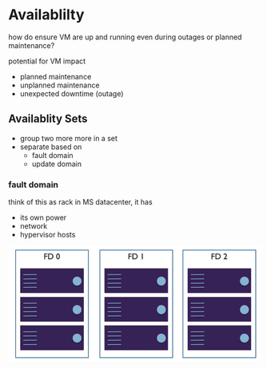 # Availablilty

how do ensure VM are up and running even during outages or planned maintenance?

potential for VM impact
* planned maintenance
* unplanned maintenance
* unexpected downtime (outage)

## Availablity Sets

* group two more more in a set
* separate based on 
    * fault domain
    * update domain


### fault domain

think of this as rack in MS datacenter, it has
* its own power
* network
* hypervisor hosts


![image fault domain](./img/fault-domain.png)